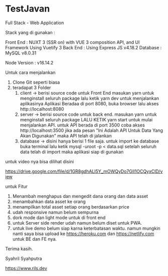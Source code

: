 # TestJavan

Full Stack - Web Application

Stack yang di gunakan :

Front End : NUXT 3 (SSR on) with VUE 3 composition API, and UI Framework Using Vuetify 3
Back End : Using Express JS v4.18.2
Database : MySQL v8.0.31

Node Version : v16.14.2

Untuk cara menjalankan

1. Clone Git seperti biasa
2. teradapat 3 Folder
   1. client -> berisi source code untuk Front End
      masukan yarn untuk menginstall seluruh package lalu ketik yarn dev untuk menjalankan aplikasinya
      Aplikasi Beradaa di port 8080,
      buka browser lalu akses http://localhost:8080
   2. server -> berisi source code untuk back end.
      masukan yarn untuk menginstall seluruh package LALU KETIK yarn start untuk mulai menjalankan API. untuk API berada di port 3500
      coba akses http://localhost:3500
      jika ada pesan "Ini Adalah API Untuk Data Yang Akan Digunakan" maka API telah di jalankan
   3. database -> disini hanya berisi 1 file saja. untuk import ke database
      buka terminal lalu ketik mysql -uroot -p <namadatabase> < data.sql
      setelah seluruh data telah di import maka aplikasi siap di gunakan

untuk video nya bisa dilihat disini

https://drive.google.com/file/d/1GR8gdhALI5Y_mOWQyDo7GII1OCQyxClD/view

untuk Fitur

1. Menambah menghapus dan mengedit dana orang dan data asset
2. menambahkan data asset ke orang
3. menampilkan total asset setiap orang berdasarkan price
4. udah responsive namun belum sempurna
5. dork mode dan light mode untuk di front end
6. untuk Server side render udah namun belum diset untuk PWA.
7. untuk live demo belum siap karna keterbatasan waktu. namun mungkin nanti saya bisa upload ke https://heroku.com dan https://netlify.com untuk BE dan FE nya.

Terima kasih.

Syahril Syahputra

https://www.rils.dev

